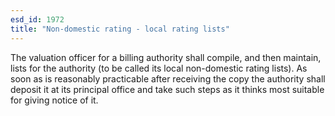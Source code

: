 ```yaml
---
esd_id: 1972
title: "Non-domestic rating - local rating lists"
---
```


The valuation officer for a billing authority shall compile, and then maintain, lists for the authority (to be called its local non-domestic rating lists).  As soon as is reasonably practicable after receiving the copy the authority shall deposit it at its principal office and take such steps as it thinks most suitable for giving notice of it.

